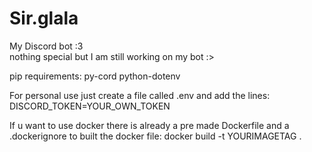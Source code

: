 # Sir.glala
My Discord bot :3 \
nothing special but I am still working on my bot :>

pip requirements:
    py-cord
    python-dotenv

For personal use just create a file called .env and add the lines:
    DISCORD_TOKEN=YOUR_OWN_TOKEN

If u want to use docker there is already a pre made Dockerfile and a .dockerignore
to built the docker file:
    docker build -t YOURIMAGETAG .

